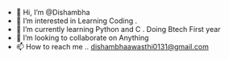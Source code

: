 - 👋 Hi, I’m @Dishambha
- 👀 I’m interested in Learning Coding . 
- 🌱 I’m currently learning Python and C . Doing Btech First year
- 💞️ I’m looking to collaborate on Anything
- 📫 How to reach me .. dishambhaawasthi0131@gmail.com

<!---
dishambha/dishambha is a ✨ special ✨ repository because its `README.md` (this file) appears on your GitHub profile.
You can click the Preview link to take a look at your changes.
--->
